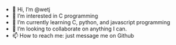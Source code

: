 - 👋 Hi, I’m @wetj
- 👀 I’m interested in C programming
- 🌱 I’m currently learning C, python, and javascript programming
- 💞️ I’m looking to collaborate on anything I can.
- 📫 How to reach me: just message me on Github

<!---
wetj/wetj is a ✨ special ✨ repository because its `README.md` (this file) appears on your GitHub profile.
You can click the Preview link to take a look at your changes.
--->

